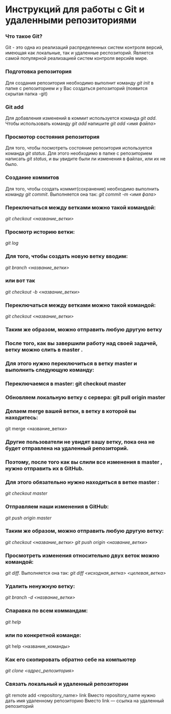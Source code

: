 # Инструкций для работы с Git  и удаленными репозиториями

### Что такое Git?
Git - это одна из реализаций распределенных систем
контроля версий, имеющая как локальные, так и удаленные респозиторий. Является самой популярной реализацией систем контроля версийв мире.
### Подготовка репозитория
Для создания репозитория необходимо выполнит команду *git init* в папке с репозиторием и  у Вас создаться репозиторий (появится скрытая папка -git)

### Git add
Для добавления изменений в коммит используется команда
*git add*. Чтобы использовать команду *git add* напишите
*git add <имя файла>*

### Просмотор состояния репозитория
Для того, чтобы посмотреть состояние репозитория
используется команда *git status*. Для этого необходимо
в папке с репозиторием написать *git status*, и вы
увидите были ли изменения в файлах, или их не было.

### Создание коммитов
Для того, чтобы создать коммит(сохранение) необходимо выполнить команду *git commit*. Выполняется она так:
*git commit -m <имя фала>*

### Переключаться между ветками можно такой командой:
*git checkout <название_ветки>*

### Просмотр историю ветки:
*git log*

### Для того, чтобы создать новую ветку вводим:
*git branch <название_ветки>*
### или вот так
*git checkout -b <название_ветки>*

### Переключаться между ветками можно такой командой:
*git checkout <название_ветки>*

### Таким же образом, можно отправить любую другую ветку
### После того, как вы завершили работу над своей задачей, ветку можно слить в master . 
### Для этого нужно переключиться в ветку master и выполнить следующую команду:

### Переключаемся в master: git checkout master

### Обновляем локальную ветку с сервера: git pull origin master

### Делаем merge вашей ветки, в ветку в которой вы находитесь:
git merge <название_ветки>

### Другие пользователи не увидят вашу ветку, пока она не будет отправлена на удаленный репозиторий. 
### Поэтому, после того как вы слили все изменения в master , нужно отправить их в GitHub.
### Для этого обязательно нужно находиться в ветке master :
*git checkout master*

### Отправляем наши изменения в GitHub:
*git push origin master*

### Таким же образом, можно отправить любую другую ветку:
*git checkout <название_ветки>*
*git push origin <название_ветки>*


### Просмотреть изменения относительно двух веток можно командой: 
*git diff*. Выполняется она так:
*git diff <исходная_ветка> <целевая_ветка>*

### Удалить ненужную ветку:
*git branch -d <название_ветки>*

### Спаравка по всем коммандам:
*git help*
### или по конкретной команде:
git help <название_команды>

### Как его скопировать обратно себе на компьютер
*git clone <адрес_репозитория>*

### Связать локальный и удаленный репозитории
git remote add <repository_name> link
Вместо repository_name нужно дать имя удаленному репозиторию
Вместо link — ссылка на удаленный репозиторий



